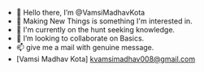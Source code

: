 - 👋 Hello there, I’m @VamsiMadhavKota
- 👀 Making New Things is something I'm interested in.
- 🌱 I'm currently on the hunt seeking knowledge.
- 💞️ I’m looking to collaborate on Basics.
- 📫 give me a mail with genuine message. 
- [Vamsi Madhav Kota] kvamsimadhav008@gmail.com

<!---
VamsiMadhavKota/VamsiMadhavKota is a ✨ special ✨ repository because its `README.md` (this file) appears on your GitHub profile.
You can click the Preview link to take a look at your changes.
--->
